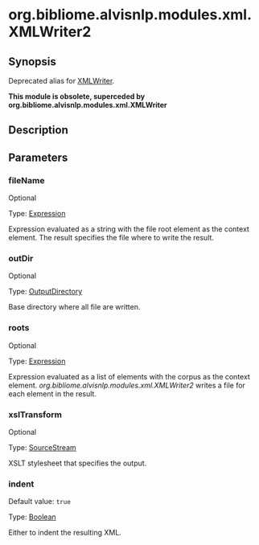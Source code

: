 # org.bibliome.alvisnlp.modules.xml.XMLWriter2

## Synopsis

Deprecated alias for [XMLWriter](../module/XMLWriter).

**This module is obsolete, superceded by org.bibliome.alvisnlp.modules.xml.XMLWriter**

## Description

## Parameters

<a name="fileName">

### fileName

Optional

Type: [Expression](../converter/alvisnlp.corpus.expressions.Expression)

Expression evaluated as a string with the file root element as the context element. The result specifies the file where to write the result.

<a name="outDir">

### outDir

Optional

Type: [OutputDirectory](../converter/org.bibliome.util.files.OutputDirectory)

Base directory where all file are written.

<a name="roots">

### roots

Optional

Type: [Expression](../converter/alvisnlp.corpus.expressions.Expression)

Expression evaluated as a list of elements with the corpus as the context element. *org.bibliome.alvisnlp.modules.xml.XMLWriter2* writes a file for each element in the result.

<a name="xslTransform">

### xslTransform

Optional

Type: [SourceStream](../converter/org.bibliome.util.streams.SourceStream)

XSLT stylesheet that specifies the output.

<a name="indent">

### indent

Default value: `true`

Type: [Boolean](../converter/java.lang.Boolean)

Either to indent the resulting XML.

